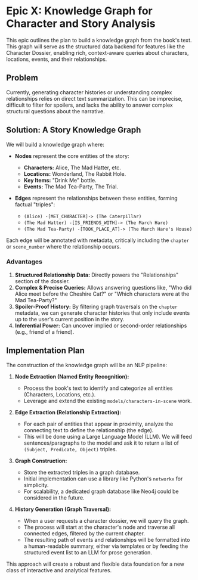 # Epic X: Knowledge Graph for Character and Story Analysis

This epic outlines the plan to build a knowledge graph from the book's text. This graph will serve as the structured data backend for features like the Character Dossier, enabling rich, context-aware queries about characters, locations, events, and their relationships.

## Problem

Currently, generating character histories or understanding complex relationships relies on direct text summarization. This can be imprecise, difficult to filter for spoilers, and lacks the ability to answer complex structural questions about the narrative.

## Solution: A Story Knowledge Graph

We will build a knowledge graph where:

*   **Nodes** represent the core entities of the story:
    *   **Characters:** Alice, The Mad Hatter, etc.
    *   **Locations:** Wonderland, The Rabbit Hole.
    *   **Key Items:** "Drink Me" bottle.
    *   **Events:** The Mad Tea-Party, The Trial.

*   **Edges** represent the relationships between these entities, forming factual "triples":
    *   `(Alice) -[MET_CHARACTER]-> (The Caterpillar)`
    *   `(The Mad Hatter) -[IS_FRIENDS_WITH]-> (The March Hare)`
    *   `(The Mad Tea-Party) -[TOOK_PLACE_AT]-> (The March Hare's House)`

Each edge will be annotated with metadata, critically including the `chapter` or `scene_number` where the relationship occurs.

### Advantages

1.  **Structured Relationship Data:** Directly powers the "Relationships" section of the dossier.
2.  **Complex & Precise Queries:** Allows answering questions like, "Who did Alice meet before the Cheshire Cat?" or "Which characters were at the Mad Tea-Party?"
3.  **Spoiler-Proof History:** By filtering graph traversals on the `chapter` metadata, we can generate character histories that only include events up to the user's current position in the story.
4.  **Inferential Power:** Can uncover implied or second-order relationships (e.g., friend of a friend).

## Implementation Plan

The construction of the knowledge graph will be an NLP pipeline:

1.  **Node Extraction (Named Entity Recognition):**
    *   Process the book's text to identify and categorize all entities (Characters, Locations, etc.).
    *   Leverage and extend the existing `models/characters-in-scene` work.

2.  **Edge Extraction (Relationship Extraction):**
    *   For each pair of entities that appear in proximity, analyze the connecting text to define the relationship (the edge).
    *   This will be done using a Large Language Model (LLM). We will feed sentences/paragraphs to the model and ask it to return a list of `(Subject, Predicate, Object)` triples.

3.  **Graph Construction:**
    *   Store the extracted triples in a graph database.
    *   Initial implementation can use a library like Python's `networkx` for simplicity.
    *   For scalability, a dedicated graph database like Neo4j could be considered in the future.

4.  **History Generation (Graph Traversal):**
    *   When a user requests a character dossier, we will query the graph.
    *   The process will start at the character's node and traverse all connected edges, filtered by the current chapter.
    *   The resulting path of events and relationships will be formatted into a human-readable summary, either via templates or by feeding the structured event list to an LLM for prose generation.

This approach will create a robust and flexible data foundation for a new class of interactive and analytical features.
